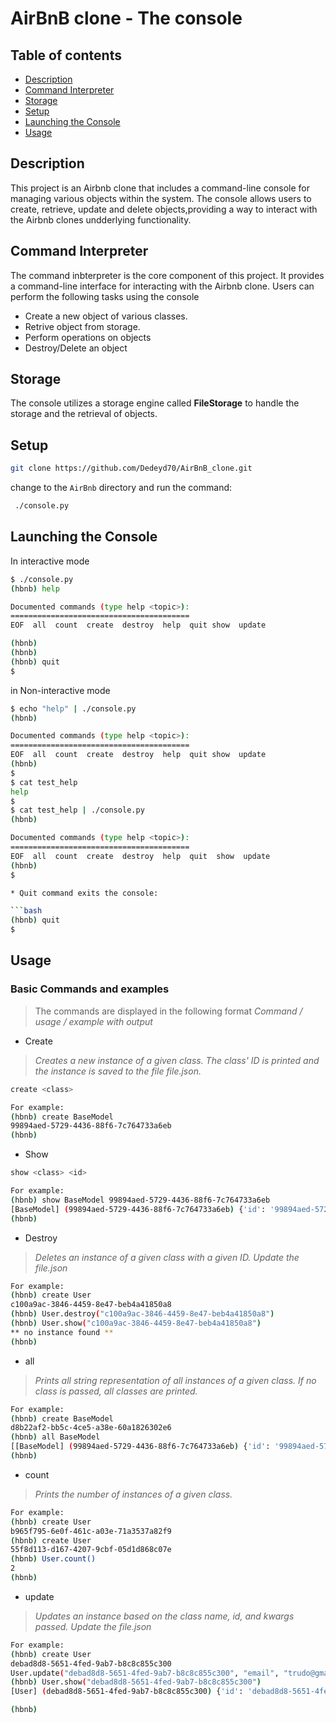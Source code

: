 # AirBnB clone - The console

## Table of contents

* [Description](#Description)
* [Command Interpreter](#Command-Interpreter)
* [Storage](#Storage)
* [Setup](#Setup)
* [Launching the Console](#Launching-the-Console)
* [Usage](#Usage)

## Description

This project is an Airbnb clone that includes a command-line console for managing various objects within the system. The console allows users to create, retrieve, update and delete objects,providing a way to interact with the Airbnb clones undderlying functionality.

## Command Interpreter

The command inbterpreter is the core component of this project. It provides a command-line interface for interacting with the Airbnb clone. Users can perform the following tasks using the console

* Create a new object of various classes.
* Retrive object from storage.
* Perform operations on objects
* Destroy/Delete an object

## Storage

The console utilizes a storage engine called __FileStorage__ to handle the storage and the retrieval of objects.

## Setup

```bash
git clone https://github.com/Dedeyd70/AirBnB_clone.git
```

change to the `AirBnb` directory and run the command:

```bash
 ./console.py
```

## Launching the Console

In interactive mode

```bash
$ ./console.py
(hbnb) help

Documented commands (type help <topic>):
========================================
EOF  all  count  create  destroy  help  quit show  update

(hbnb)
(hbnb)
(hbnb) quit
$
```

in Non-interactive mode

```bash
$ echo "help" | ./console.py
(hbnb)

Documented commands (type help <topic>):
========================================
EOF  all  count  create  destroy  help  quit show  update
(hbnb)
$
$ cat test_help
help
$
$ cat test_help | ./console.py
(hbnb)

Documented commands (type help <topic>):
========================================
EOF  all  count  create  destroy  help  quit  show  update
(hbnb)
$

* Quit command exits the console:

```bash
(hbnb) quit
$
```

## Usage
### Basic Commands and examples

> The commands are displayed in the following format *Command / usage / example with output*

* Create

> *Creates a new instance of a given class. The class' ID is printed and the instance is saved to the file file.json.*

```bash
create <class>

```

```bash
For example:
(hbnb) create BaseModel
99894aed-5729-4436-88f6-7c764733a6eb
(hbnb)
```

* Show

```bash
show <class> <id>
```

```bash
For example:
(hbnb) show BaseModel 99894aed-5729-4436-88f6-7c764733a6eb
[BaseModel] (99894aed-5729-4436-88f6-7c764733a6eb) {'id': '99894aed-5729-4436-88f6-7c764733a6eb', 'created_at': datetime.datetime(2023, 9, 14, 5, 4, 16, 989408), 'updated_at': datetime.datetime(2023, 9, 14, 5, 4, 16, 989425)}
(hbnb)
```

* Destroy

> *Deletes an instance of a given class with a given ID.*
> *Update the file.json*

```bash
For example:
(hbnb) create User
c100a9ac-3846-4459-8e47-beb4a41850a8
(hbnb) User.destroy("c100a9ac-3846-4459-8e47-beb4a41850a8")
(hbnb) User.show("c100a9ac-3846-4459-8e47-beb4a41850a8")    
** no instance found **
(hbnb)
```

* all

> *Prints all string representation of all instances of a given class.*
> *If no class is passed, all classes are printed.*

```bash
For example:
(hbnb) create BaseModel
d8b22af2-bb5c-4ce5-a38e-60a1826302e6
(hbnb) all BaseModel
[[BaseModel] (99894aed-5729-4436-88f6-7c764733a6eb) {'id': '99894aed-5729-4436-88f6-7c764733a6eb', 'created_at': datetime.datetime(2023, 9, 14, 5, 4, 16, 989408), 'updated_at': datetime.datetime(2023, 9, 14, 5, 4, 16, 989425)}, [BaseModel] (d8b22af2-bb5c-4ce5-a38e-60a1826302e6) {'id': 'd8b22af2-bb5c-4ce5-a38e-60a1826302e6', 'created_at': datetime.datetime(2023, 9, 14, 5, 15, 52, 912755), 'updated_at': datetime.datetime(2023, 9, 14, 5, 15, 52, 912774)}]
(hbnb) 
```

* count

> *Prints the number of instances of a given class.*

```bash
For example:
(hbnb) create User
b965f795-6e0f-461c-a03e-71a3537a82f9
(hbnb) create User
55f8d113-d167-4207-9cbf-05d1d868c07e
(hbnb) User.count()
2
(hbnb)
```

* update

> *Updates an instance based on the class name, id, and kwargs passed.*
> *Update the file.json*

```bash
For example:
(hbnb) create User
debad8d8-5651-4fed-9ab7-b8c8c855c300
User.update("debad8d8-5651-4fed-9ab7-b8c8c855c300", "email", "trudo@gmail.com")  
(hbnb) User.show("debad8d8-5651-4fed-9ab7-b8c8c855c300")                               
[User] (debad8d8-5651-4fed-9ab7-b8c8c855c300) {'id': 'debad8d8-5651-4fed-9ab7-b8c8c855c300', 'created_at': datetime.datetime(2023, 9, 14, 11, 50, 53, 369243), 'updated_at': datetime.datetime(2023, 9, 14, 12, 7, 0, 630920), 'email': 'trudo@gmail'}

(hbnb)

```
